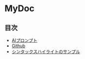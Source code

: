 # MyDoc
## 目次
- [AIプロンプト](AIprompt_how.md)
- [Github](github_how.md)
- [シンタックスハイライトのサンプル](example.md)

